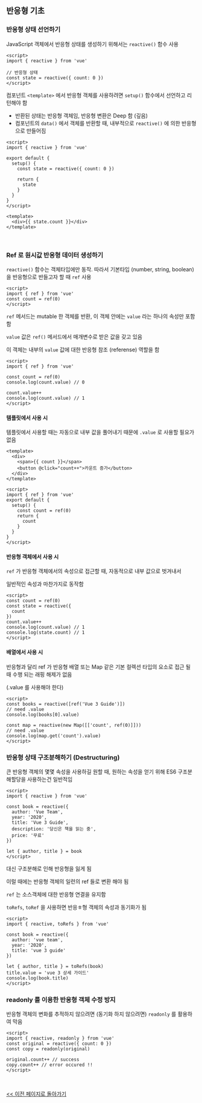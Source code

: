 ## 반응형 기초

### 반응형 상태 선언하기

JavaScript 객체에서 반응형 상태를 생성하기 위해서는 `reactive()` 함수 사용

```vue
<script>
import { reactive } from 'vue'

// 반응형 상태
const state = reactive({ count: 0 })
</script>
```

컴포넌트 `<template>` 에서 반응형 객체를 사용하려면 `setup()` 함수에서 선언하고 리턴해야 함

- 반환된 상태는 반응형 객체임, 반응형 변환은 Deep 함 (깊음)
- 컴포넌트의 `data()` 에서 객체를 반환할 때, 내부적으로 `reactive()` 에 의한 반응형으로 만들어짐

```vue
<script>
import { reactive } from 'vue'

export default {
  setup() {
    const state = reactive({ count: 0 })

    return {
      state
    }
  }
}
</script>

<template>
  <div>{{ state.count }}</div>
</template>
```

<br/>

### Ref 로 원시값 반응형 데이터 생성하기

`reactive()` 함수는 객체타입에만 동작. 따라서 기본타입 (number, string, boolean) 을 반응형으로 반들고자 할 때 `ref` 사용

```vue
<script>
import { ref } from 'vue'
const count = ref(0)
</script>
```

`ref` 메서드는 mutable 한 객체를 반환, 이 객체 안에는 `value` 라는 하나의 속성만 포함함

`value` 값은 `ref()` 메서드에서 매개변수로 받은 값을 갖고 있음

이 객체는 내부의 `value` 값에 대한 반응형 참조 (referense) 역할을 함

```vue
<script>
import { ref } from 'vue'

const count = ref(0)
console.log(count.value) // 0

count.value++
console.log(count.value) // 1
</script>
```

#### 템플릿에서 사용 시

템플릿에서 사용할 때는 자동으로 내부 값을 풀어내기 때문에 `.value` 로 사용할 필요가 없음

```vue
<template>
  <div>
    <span>{{ count }}</span>
    <button @click="count++">카운트 증가</button>
  </div>
</template>

<script>
import { ref } from 'vue'
export default {
  setup() {
    const count = ref(0)
    return {
      count
    }
  }
}
</script>
```

#### 반응형 객체에서 사용 시

`ref` 가 반응형 객체에서의 속성으로 접근할 때, 자동적으로 내부 값으로 벗겨내서

일반적인 속성과 마찬가지로 동작함

```vue
<script>
const count = ref(0)
const state = reactive({
  count
})
count.value++
console.log(count.value) // 1
console.log(state.count) // 1
</script>
```

#### 배열에서 사용 시

반응형과 달리 ref 가 반응형 배열 또는 Map 같은 기본 컬렉션 타입의 요소로 접근 될 때 수행 되는 래핑 해제가 없음

(.value 를 사용해야 한다)

```vue
<script>
const books = reactive([ref('Vue 3 Guide')])
// need .value
console.log(books[0].value)

const map = reactive(new Map([['count', ref(0)]]))
// need .value
console.log(map.get('count').value)
</script>
```

### 반응형 상태 구조분해하기 (Destructuring)

큰 반응형 객체의 몇몇 속성을 사용하길 원할 때, 원하는 속성을 얻기 위해 ES6 구조분해할당을 사용하는건 일반적임

```vue
<script>
import { reactive } from 'vue'

const book = reactive({
  author: 'Vue Team',
  year: '2020',
  title: 'Vue 3 Guide',
  description: '당신은 책을 읽는 중',
  price: '무료'
})

let { author, title } = book
</script>
```

대신 구조분해로 인해 반응형을 잃게 됨

이럴 때에는 반응형 객체의 일련의 ref 들로 변환 해야 됨

`ref` 는 소스객체에 대한 반응형 연결을 유지함

`toRefs`, `toRef` 을 사용하면 반응ㅎ형 객체의 속성과 동기화가 됨

```vue
<script>
import { reactive, toRefs } from 'vue'

const book = reactive({
  author: 'vue team',
  year: '2020',
  title: 'vue 3 guide'
})

let { author, title } = toRefs(book)
title.value = 'vue 3 상세 가이드'
console.log(book.title)
</script>
```

### readonly 를 이용한 반응형 객체 수정 방지

반응형 객체의 변화를 추적하지 않으려면 (동기화 하지 않으려면) `readonly` 를 활용하여 막음

```vue
<script>
import { reactive, readonly } from 'vue'
const original = reactive({ count: 0 })
const copy = readonly(original)

original.count++ // success
copy.count++ // error occured !!
</script>
```

<br/>

[<< 이전 페이지로 돌아가기](../../README.md)
